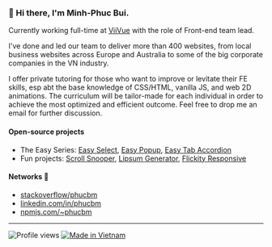 ### 👋 Hi there, I'm Minh-Phuc Bui.

Currently working full-time at [ViiVue](https://www.viivue.com/) with the role of Front-end team lead.

I've done and led our team to deliver more than 400 websites, from local business websites across Europe and Australia to some of the big corporate companies in the VN industry.

I offer private tutoring for those who want to improve or levitate their FE skills, esp abt the base knowledge of CSS/HTML, vanilla JS, and web 2D animations. The curriculum will be tailor-made for each individual in order to achieve the most optimized and efficient outcome. Feel free to drop me an email for further discussion.

#### Open-source projects
- The Easy Series: [Easy Select](https://github.com/viivue/easy-select), [Easy Popup](https://github.com/viivue/easy-popup), [Easy Tab Accordion](https://github.com/viivue/easy-tab-accordion)
- Fun projects: [Scroll Snooper](https://github.com/phucbm/scroll-snooper), [Lipsum Generator](https://www.producthunt.com/posts/lipsum-generator), [Flickity Responsive](https://github.com/phucbm/flickity-responsive)

#### Networks 👀
- [stackoverflow/phucbm](https://stackoverflow.com/users/6453822/phucbm)
- [linkedin.com/in/phucbm](https://www.linkedin.com/in/phucbm/)
- [npmjs.com/~phucbm](https://www.npmjs.com/~phucbm)

---

![Profile views](https://gpvc.arturio.dev/phucbm)
[![Made in Vietnam](https://raw.githubusercontent.com/webuild-community/badge/master/svg/made.svg)](https://webuild.community)
